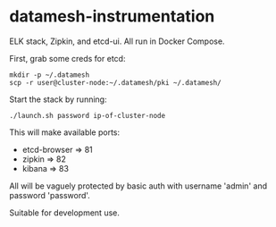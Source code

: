 # datamesh-instrumentation

ELK stack, Zipkin, and etcd-ui.
All run in Docker Compose.

First, grab some creds for etcd:

```
mkdir -p ~/.datamesh
scp -r user@cluster-node:~/.datamesh/pki ~/.datamesh/
```

Start the stack by running:

```
./launch.sh password ip-of-cluster-node
```

This will make available ports:

- etcd-browser => 81
- zipkin => 82
- kibana => 83

All will be vaguely protected by basic auth with username 'admin' and password 'password'.

Suitable for development use.
